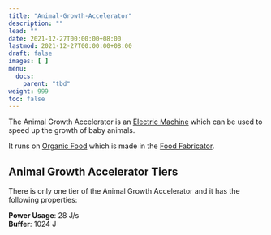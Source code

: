 ```yaml
---
title: "Animal-Growth-Accelerator"
description: ""
lead: ""
date: 2021-12-27T00:00:00+08:00
lastmod: 2021-12-27T00:00:00+08:00
draft: false
images: [ ]
menu:
  docs:
    parent: "tbd"
weight: 999
toc: false
---
```


The Animal Growth Accelerator is an [Electric Machine](/docs/slimefun/electric-machines) which can be used to speed up the growth of baby animals.

It runs on [Organic Food](/docs/slimefun/miscellaneous-items) which is made in the [Food Fabricator](/docs/slimefun/food-fabricator).

## Animal Growth Accelerator Tiers

There is only one tier of the Animal Growth Accelerator and it has the following properties:

**Power Usage**: 28 J/s  
**Buffer**: 1024 J  
